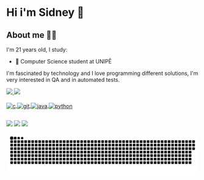 # Hi i'm Sidney 👋

## About me 👨‍💻
 I'm 21 years old, I study:
 
- 🌱 Computer Science student at UNIPÊ
 
 I'm fascinated by technology and I love programming different solutions, I'm very interested in QA and in automated tests.

<div>
  <a href="https://github.com/SidneyRoberto9">
  <img height="150em" src="https://github-readme-stats.vercel.app/api?username=SidneyRoberto9&show_icons=true&theme=monokai&include_all_commits=true&count_private=true"/>
  <img height="150em" src="https://github-readme-stats.vercel.app/api/top-langs/?username=SidneyRoberto9&layout=compact&langs_count=7&theme=monokai "/>
</div>
  
 <div style="display: inline_block"><br>
  <img align="center" alt="c" height="30" width="40" src="https://cdn.jsdelivr.net/gh/devicons/devicon/icons/c/c-original.svg">
  <img align="center" alt="git" height="30" width="40" src="https://cdn.jsdelivr.net/gh/devicons/devicon/icons/git/git-original.svg">
  <img align="center" alt="java" height="30" width="40" src="https://cdn.jsdelivr.net/gh/devicons/devicon/icons/java/java-original.svg">
  <img align="center" alt="python" height="30" width="40" src="https://cdn.jsdelivr.net/gh/devicons/devicon/icons/python/python-original.svg">
</div>
  
  ## 
  
<div> 
  <a href="https://www.instagram.com/sadney.sobrius/" target="_blank"><img src="https://img.shields.io/badge/Instagram-E4405F?style=for-the-badge&logo=instagram&logoColor=white" target="_blank"></a>
  <a href="https://www.linkedin.com/in/sidney-roberto-147076145/" target="_blank"><img src="https://img.shields.io/badge/LinkedIn-0077B5?style=for-the-badge&logo=linkedin&logoColor=white" target="_blank"></a>
  <a href="sidneyrpsilva@gmail.com" target="_blank"><img src="https://img.shields.io/badge/Gmail-D14836?style=for-the-badge&logo=gmail&logoColor=white" target="_blank"></a>
 
 ![Snake animation](https://github.com/sidneyroberto9/sidneyroberto9/blob/output/github-contribution-grid-snake.svg)
 
</div>

